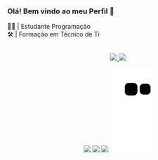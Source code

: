 ### Olá! Bem vindo ao meu Perfil 👋 

👨‍💻 | Estudante Programação 
<br>
🛠  |  Formação em Técnico de Ti 
##

<div align="center">
  <a href="https://github.com/lucaseduardotestoni">
  <img height="180em" src="https://github-readme-stats.vercel.app/api?username=lucaseduardotestoni&show_icons=true&theme=dark&include_all_commits=true&count_private=true"/>
  <img height="180em" src="https://github-readme-stats.vercel.app/api/top-langs/?username=lucaseduardotestoni&layout=compact&langs_count=7&theme=dark"/>
    </div>

  <div align="center">
  
  <a href="https://www.instagram.com/lucas_eduardo_testoni/" target="_blank"><img src="https://img.shields.io/badge/-Instagram-%23E4405F?style=for-the-badge&logo=instagram&logoColor=white" target="_blank"></a>
  <a href="https://www.linkedin.com/in/lucas-eduardo-t-807a271a1/" target="_blank"><img src="https://img.shields.io/badge/-LinkedIn-%230077B5?style=for-the-badge&logo=linkedin&logoColor=white" target="_blank"></a> 
   <a href="https://discordapp.com/users/315080520486879233/" target="blank"><img src="https://img.shields.io/badge/Discord-7289DA?style=for-the-badge&logo=discord&logoColor=white" target="blank"></a> 
  ![Snake animation](https://github.com/lucaseduardotestoni/lucaseduardotestoni/blob/output/github-contribution-grid-snake.svg)
 
  </div>
